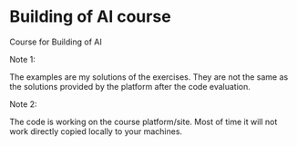 # Building of AI course

Course for Building of AI

Note 1:

The examples are my solutions of the exercises. They are not the same as the solutions provided by the platform after the code evaluation.

Note 2:

The code is working on the course platform/site. Most of time it will not work directly copied locally to your machines.
